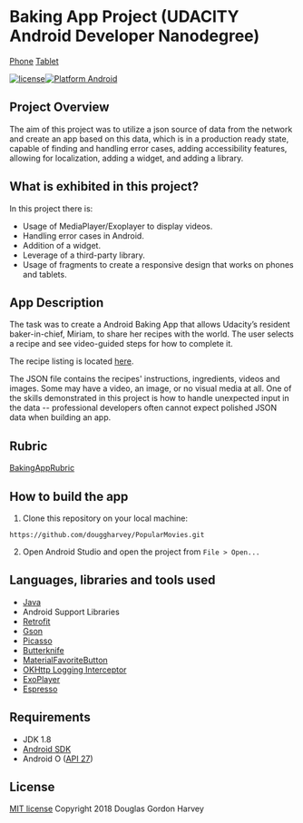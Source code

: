 # Baking App Project (UDACITY Android Developer Nanodegree)

[Phone](https://imgur.com/1RUmerG.gif)
[Tablet](https://imgur.com/QyNHV3h.gif)

[![license](https://img.shields.io/github/license/mashape/apistatus.svg)](LICENSE.txt)[![Platform Android](https://img.shields.io/badge/platform-Android-blue.svg)](https://www.android.com)

## Project Overview

The aim of this project was to utilize a json source of data from the network and create an app based on this data, which is in a production ready state, capable of finding and handling error cases, adding accessibility features, allowing for localization, adding a widget, and adding a library.

## What is exhibited in this project?
In this project there is:
* Usage of MediaPlayer/Exoplayer to display videos.
* Handling error cases in Android.
* Addition of a widget.
* Leverage of a third-party library.
* Usage of fragments to create a responsive design that works on phones and tablets.

## App Description
The task was to create a Android Baking App that allows Udacity’s resident baker-in-chief, Miriam, to share her recipes with the world. The user selects a recipe and see video-guided steps for how to complete it.

The recipe listing is located [here](https://d17h27t6h515a5.cloudfront.net/topher/2017/May/59121517_baking/baking.json).

The JSON file contains the recipes' instructions, ingredients, videos and images. Some may have a video, an image, or no visual media at all. One of the skills demonstrated in this project is how to handle unexpected input in the data -- professional developers often cannot expect polished JSON data when building an app.

## Rubric

[BakingAppRubric](documentation/BakingAppRubric.pdf)


## How to build the app

1. Clone this repository on your local machine:

```
https://github.com/douggharvey/PopularMovies.git
```

2. Open Android Studio and open the project from `File > Open...`

## Languages, libraries and tools used

* [Java](https://docs.oracle.com/javase/8/)
* Android Support Libraries
* [Retrofit](https://github.com/square/retrofit)
* [Gson](https://github.com/google/gson)
* [Picasso](https://github.com/square/picasso)
* [Butterknife](https://github.com/JakeWharton/butterknife)
* [MaterialFavoriteButton](https://github.com/IvBaranov/MaterialFavoriteButton)
* [OKHttp Logging Interceptor](https://github.com/square/okhttp/tree/master/okhttp-logging-interceptor)
* [ExoPlayer](https://github.com/google/ExoPlayer)
* [Espresso](https://developer.android.com/training/testing/espresso/index.html)

## Requirements

* JDK 1.8
* [Android SDK](https://developer.android.com/studio/index.html)
* Android O ([API 27](https://developer.android.com/about/versions/oreo/))

## License

[MIT license](LICENSE.txt)
Copyright 2018 Douglas Gordon Harvey


